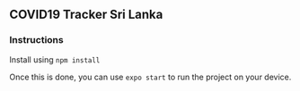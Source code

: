 ## COVID19 Tracker Sri Lanka

### Instructions

Install using `npm install`

Once this is done, you can use `expo start` to run the project on your device.